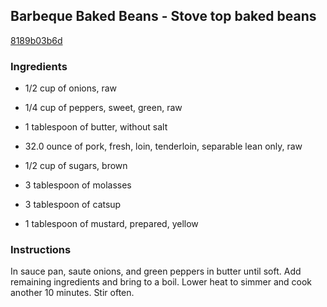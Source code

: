 ## Barbeque Baked Beans - Stove top baked beans

[8189b03b6d](http://online-cookbook.com/goto/cook/rpage/0019C5)

### Ingredients

 - 1/2 cup of onions, raw

 - 1/4 cup of peppers, sweet, green, raw

 - 1 tablespoon of butter, without salt

 - 32.0 ounce of pork, fresh, loin, tenderloin, separable lean only, raw

 - 1/2 cup of sugars, brown

 - 3 tablespoon of molasses

 - 3 tablespoon of catsup

 - 1 tablespoon of mustard, prepared, yellow

### Instructions

In sauce pan, saute onions, and green peppers in butter until soft. Add remaining ingredients and bring to a boil. Lower heat to simmer and cook another 10 minutes. Stir often.